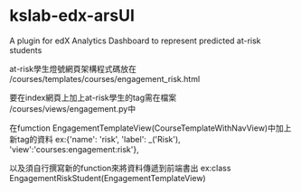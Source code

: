 # kslab-edx-arsUI
A plugin for edX Analytics Dashboard to represent predicted at-risk students

at-risk學生燈號網頁架構程式碼放在
/courses/templates/courses/engagement_risk.html

要在index網頁上加上at-risk學生的tag需在檔案
/courses/views/engagement.py中

  在fumction EngagementTemplateView(CourseTemplateWithNavView)中加上新tag的資料
  ex:{'name': 'risk', 'label': _('Risk'), 'view':'courses:engagement:risk'},

  以及須自行撰寫新的function來將資料傳遞到前端書出
  ex:class EngagementRiskStudent(EngagementTemplateView)

